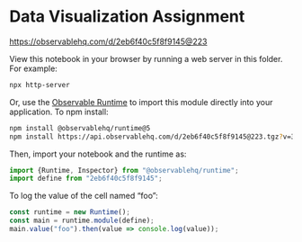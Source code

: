 # Data Visualization Assignment

https://observablehq.com/d/2eb6f40c5f8f9145@223

View this notebook in your browser by running a web server in this folder. For
example:

~~~sh
npx http-server
~~~

Or, use the [Observable Runtime](https://github.com/observablehq/runtime) to
import this module directly into your application. To npm install:

~~~sh
npm install @observablehq/runtime@5
npm install https://api.observablehq.com/d/2eb6f40c5f8f9145@223.tgz?v=3
~~~

Then, import your notebook and the runtime as:

~~~js
import {Runtime, Inspector} from "@observablehq/runtime";
import define from "2eb6f40c5f8f9145";
~~~

To log the value of the cell named “foo”:

~~~js
const runtime = new Runtime();
const main = runtime.module(define);
main.value("foo").then(value => console.log(value));
~~~
